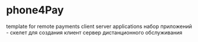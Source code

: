 # phone4Pay
template for remote payments client server applications
набор приложений - скелет для создания клиент сервер дистанционного обслуживания
